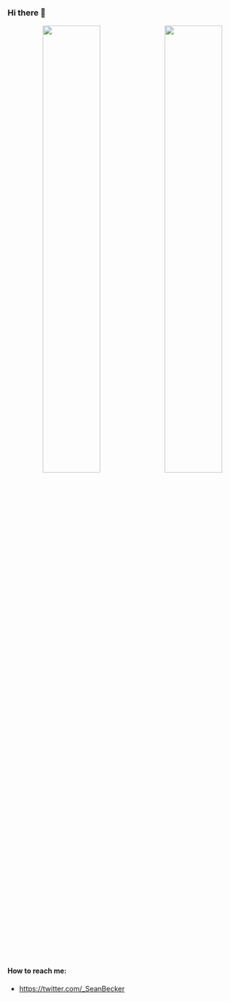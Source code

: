 ### Hi there 👋

<!--
**seanbecker15/seanbecker15** is a ✨ _special_ ✨ repository because its `README.md` (this file) appears on your GitHub profile.

Here are some ideas to get you started:

- 🔭 I’m currently working on ...
- 🌱 I’m currently learning ...
- 👯 I’m looking to collaborate on ...
- 🤔 I’m looking for help with ...
- 💬 Ask me about ...
- 📫 How to reach me: ...
- 😄 Pronouns: ...
- ⚡ Fun fact: ...
-->


<!--
<p align="center">
  <a href="https://github.com/seanbecker15?tab=followers">
    <img src="https://img.shields.io/github/followers/seanbecker15?label=Followers&logo=GitHub&style=for-the-badge" alt="GitHub badge" />
  </a>
  <a href="http://twitter.com/_SeanBecker">
    <img src="https://img.shields.io/twitter/follow/_SeanBecker?label=Twitter&logo=twitter&style=for-the-badge" />
  </a>
</p>
-->


<p align="center">
  <img width="48%" src="https://github-readme-stats.vercel.app/api?username=seanbecker15&show_icons=true&theme=nightowl" />
  <img width="48%" src="https://github-readme-streak-stats.herokuapp.com/?user=seanbecker15&theme=nightowl" />
</p>

#### How to reach me:

- https://twitter.com/_SeanBecker

<br/>
